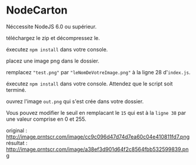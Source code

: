 # NodeCarton

Néccessite NodeJS 6.0 ou supérieur.

téléchargez le zip et décompressez le.

éxecutez `npm install` dans votre console.

placez une image png dans le dossier.

remplacez `"test.png"` par `"leNomDeVotreImage.png"` à la ligne 28 d'`index.js`.

éxecutez `npm install` dans votre console. Attendez que le script soit terminé.

ouvrez l'image `out.png` qui s'est crée dans votre dossier.

Vous pouvez modifier le seuil en remplacant le `15` qui est à la `ligne 38` par une valeur comprise en 0 et 255.

original : http://image.prntscr.com/image/cc9c096d47d74d7ea60c04e410811fd7.png
résultat : http://image.prntscr.com/image/a38ef3d901d64f2c8564fbb532599839.png

